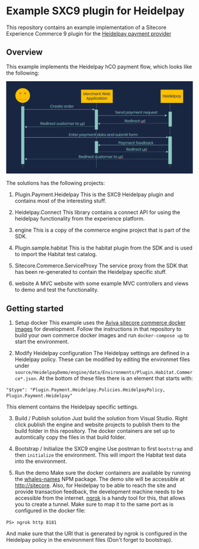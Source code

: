 # Example SXC9 plugin for Heidelpay

This repository contains an example implementation of a Sitecore Experience Commerce 9 plugin for the [Heidelpay payment provider](https://www.heidelpay.com)

## Overview
This example implements the Heidelpay hCO payment flow, which looks like the following: 

![Flow](./docs/hcoflow.PNG)

The solutions has the following projects:

1. Plugin.Payment.Heidelpay
This is the SXC9 Heidelpay plugin and contains most of the interesting stuff.

2. Heidelpay.Connect
This library contains a connect API for using the heidelpay functionality from the experience platform.

3. engine
This is a copy of the commerce engine project that is part of the SDK.

4. Plugin.sample.habitat
This is the habitat plugin from the SDK and is used to import the Habitat test catalog.

5. Sitecore.Commerce.ServiceProxy
The service proxy from the SDK that has been re-generated to contain the Heidelpay specific stuff.

6. website
A MVC website with some example MVC controllers and views to demo and test the functionality.

## Getting started

1. Setup docker
This example uses the [Aviva sitecore commerce docker images](https://github.com/avivasolutionsnl/sitecore-commerce-docker) for development. Follow the instructions in that repository to build your own commerce docker images and run `docker-compose up` to start the environment.

2. Modify Heidelpay configuration
The Heidelpay settings are defined in a Heidelpay policy. These can be modified by editing the environmet files under `source/HeidelpayDemo/engine/data/Environments/Plugin.Habitat.Commerce*.json`. At the bottom of these files there is an element that starts with:
```
"$type": "Plugin.Payment.Heidelpay.Policies.HeidelpayPolicy, Plugin.Payment.Heidelpay"
```

This element contains the Heidelpay specific settings.

3. Build / Publish solution
Just build the solution from Visual Studio. Right click publish the engine and website projects to publish them to the build folder in this repository. The docker containers are set up to automtically copy the files in that build folder. 

4. Bootstrap / Initialize the SXC9 engine
Use postman to first `bootstrap` and then `initialize` the environment. This will import the Habitat test data into the environment. 

5. Run the demo
Make sure the docker containers are available by running the [whales-names](https://www.npmjs.com/package/whales-names) NPM package. The demo site will be accessible at [http://sitecore](http://sitecore). Also, for Heidelpay to be able to reach the site and provide transaction feedback, the development machine needs to be accessible from the internet. [ngrok](https://ngrok.com/) is a handy tool for this, that allows you to create a tunnel. Make sure to map it to the same port as is configured in the docker file:

`PS> ngrok http 8181`

And make sure that the URl that is generated by ngrok is configured in the Heidelpay policy in the environment files (Don't forget to bootstrap). 
